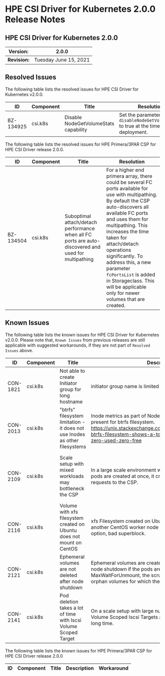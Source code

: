 # HPE CSI Driver for Kubernetes 2.0.0 Release Notes

## HPE CSI Driver for Kubernetes 2.0.0

| **Version:** |2.0.0|
|--------------|-----|
| **Revision:** | Tuesday June 15, 2021 |

## Resolved Issues

The following table lists the resolved issues for HPE CSI Driver for Kubernetes v2.0.0.

|ID|Component |Title|Resolution|
|--|---------|-----|-----------|
|BZ-134925|csi.k8s|Disable NodeGetVolumeStats capability|Set the parameter `disableNodeGetVolumeStats` to true at the time of deployment.|

The following table lists the resolved issues for HPE Primera/3PAR CSP for HPE CSI Driver release 2.0.0.

|ID|Component |Title|Resolution|
|--|---------|-----|-----------|
|BZ-134504|csi.k8s|Suboptimal attach/detach performance when all FC ports are auto-discovered and used for multipathing| For a higher end primera array, there could be several FC ports available for use with multipathing. By default the CSP auto-discovers all available FC ports and uses them for multipathing. This increases the time taken for attach/detach operations significantly. To address this, a new parameter `fcPortsList` is added in Storageclass. This will be applicable only for newer volumes that are created.|

## Known Issues

The following table lists the known issues for HPE CSI Driver for Kubernetes v2.0.0. Please note that, `Known Issues` from previous releases are still applicable with suggested workarounds, if they are not part of `Resolved Issues` above.

|ID|Component |Title|Description|Workaround|
|--|---------|-----|-----------|----------|
|CON-1821|csi.k8s|Not able to create Initiator group for long hostname|initiator group name is limited to 60 characters.|Limit the hostname to lesser than 60 characters|
|CON-2013|csi.k8s|"btrfs" filesystem limitation - it does not use Inodes as other filesystems|Inode metrics as part of NodeGetVolumeStats are not present for btrfs filesystem. https://unix.stackexchange.com/questions/525637/debian-btrfs-filesystem-shows-a-total-of-zero-inodes-total-zero-used-zero-free| None|
|CON-2109|csi.k8s|Scale setup with mixed workloads may bottleneck the CSP|In a large scale environment when the PVCs and associated pods are created at once, it creates a large number of requests to the CSP.|Create the PVCs prior to creating the workload to lessen the load on the CSP.|
|CON-2116|csi.k8s| Volume with xfs filesystem created on Ubuntu does not mount on CentOS| xfs Filesystem created on Ubuntu 20.04 fails to mount on another CentOS worker node with error wrong fs type, bad option, bad superblock. |None|
|CON-2121|csi.k8s|Ephemeral volumes are not deleted after node shutdown|Ephemeral volumes are created as part of NodePublish. On node shutdown if the pods are deleted after MaxWaitForUnmount, the scrubber does not clean up orphan volumes for which there is no associated pod.|None|
|CON-2141|csi.k8s|Pod deletion takes a lot of time with Iscsi Volume Scoped Target|On a scale setup with large number of pods, logout of Volume Scoped Iscsi Targets and device deletion takes a long time.|Use Iscsi Group Scoped Target on a scale setup.|

The following table lists the known issues for HPE Primera/3PAR CSP for HPE CSI Driver release 2.0.0

|ID|Component |Title|Description|Workaround|
|--|---------|-----|-----------|----------|
